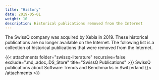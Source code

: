 ```yaml
---
title: "History"
date: 2019-05-01
weight: 10
description: Historical publications removed from the Internet
---
```


The SwissQ company was acquired by Xebia in 2019.
These historical publications are no longer available on the Internet.
The following list is a collection of historical publications that were removed from the Internet.

{{< attachments folder="swissq-literature" recursive=false exclude=".md,.adoc,.DS_Store" title="SwissQ Publications" >}}
SwissQ publications about Software Trends and Benchmarks in Switzerland {{< /attachments >}}

